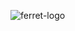 ![ferret-logo](https://cloud.githubusercontent.com/assets/4680755/24068678/e7aedea0-0b73-11e7-9dd3-3775f959e46f.png)
